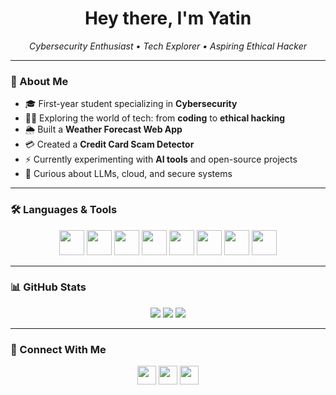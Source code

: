 <h1 align="center">Hey there, I'm Yatin</h1>
<p align="center">
  <em>Cybersecurity Enthusiast  • Tech Explorer • Aspiring Ethical Hacker</em>
</p>

---

### 🧠 About Me
- 🎓 First-year student specializing in **Cybersecurity**
- 🧑‍💻 Exploring the world of tech: from **coding** to **ethical hacking**
- 🌦️ Built a **Weather Forecast Web App**
- 💳 Created a **Credit Card Scam Detector**
- ⚡ Currently experimenting with **AI tools** and open-source projects
- 🚀 Curious about LLMs, cloud, and secure systems

---

### 🛠️ Languages & Tools

<p align="center">
  <img src="https://cdn.jsdelivr.net/gh/devicons/devicon/icons/c/c-original.svg" width="40"/>
  <img src="https://cdn.jsdelivr.net/gh/devicons/devicon/icons/cplusplus/cplusplus-original.svg" width="40"/>
  <img src="https://cdn.jsdelivr.net/gh/devicons/devicon/icons/java/java-original.svg" width="40"/>
  <img src="https://cdn.jsdelivr.net/gh/devicons/devicon/icons/python/python-original.svg" width="40"/>
  <img src="https://cdn.jsdelivr.net/gh/devicons/devicon/icons/javascript/javascript-original.svg" width="40"/>
  <img src="https://cdn.jsdelivr.net/gh/devicons/devicon/icons/html5/html5-original.svg" width="40"/>
  <img src="https://cdn.jsdelivr.net/gh/devicons/devicon/icons/css3/css3-original.svg" width="40"/>
  <img src="https://cdn.jsdelivr.net/gh/devicons/devicon/icons/mysql/mysql-original.svg" width="40"/>
</p>

---

### 📊 GitHub Stats

<p align="center">
  <img src="https://github-readme-stats.vercel.app/api?username=yatinannam&show_icons=true&theme=tokyonight&hide_border=false" />
  <img src="https://github-readme-streak-stats.herokuapp.com?user=yatinannam&theme=tokyonight&hide_border=false" />
  <img src="https://github-readme-stats.vercel.app/api/top-langs/?username=yatinannam&layout=compact&theme=tokyonight&hide_border=false" />
</p>

---

### 🔗 Connect With Me

<p align="center">
  <a href="https://linkedin.com/in/yatinannam/"><img src="https://skillicons.dev/icons?i=linkedin" height="30"/></a>
  <a href="mailto:ninjayatin@gmail.com"><img src="https://skillicons.dev/icons?i=gmail" height="30"/></a>
  <a href="https://yatinannam.github.io/portfolio-site/" target="_blank"><img src="https://skillicons.dev/icons?i=webflow" height="30"/></a>
</p>
